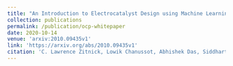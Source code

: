 ```yaml
---
title: "An Introduction to Electrocatalyst Design using Machine Learning for Renewable Energy Storage"
collection: publications
permalink: /publication/ocp-whitepaper
date: 2020-10-14
venue: 'arxiv:2010.09435v1'
link: 'https://arxiv.org/abs/2010.09435v1'
citation: 'C. Lawrence Zitnick, Lowik Chanussot, Abhishek Das, Siddharth Goyal, Javier Heras-Domingo, Caleb Ho, Weihua Hu, Thibaut Lavril, Aini Palizhati, Morgane Riviere, Muhammed Shuaibi, Anuroop Sriram, Kevin Tran, Brandon Wood, Junwoong Yoon, Devi Parikh, Zachary Ulissi: “An Introduction to Electrocatalyst Design using Machine Learning for Renewable Energy Storage”, 2020; arXiv:2010.09435.'
---
```


